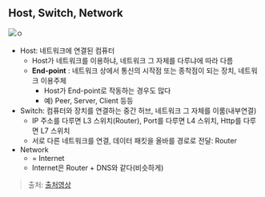 ## Host, Switch, Network

![ㅇ](../resources/hsn.png)

- Host: 네트워크에 연결된 컴퓨터
  - Host가 네트워크를 이용하냐, 네트워크 그 자체를 다루냐에 따라 다름
  - **End-point** : 네트워크 상에서 통신의 시작점 또는 종착점이 되는 장치, 네트워크 이용주체
    - Host가 End-point로 작동하는 경우도 많다
    - 예) Peer, Server, Client 등등
- Switch: 컴퓨터와 장치를 연결하는 중간 허브, 네트워크 그 자체를 이룸(내부연결)
  - IP 주소를 다루면 L3 스위치(Router), Port를 다루면 L4 스위치, Http를 다루면 L7 스위치
  - 서로 다른 네트워크를 연결, 데이터 패킷을 올바를 경로로 전달: Router
- Network
  - = Internet
  - Internet은 Router + DNS와 같다(비슷하게)

> 출처: [출처영상](https://www.youtube.com/watch?v=kGst-VftN1w&list=PLXvgR_grOs1BFH-TuqFsfHqbh-gpMbFoy&index=3)